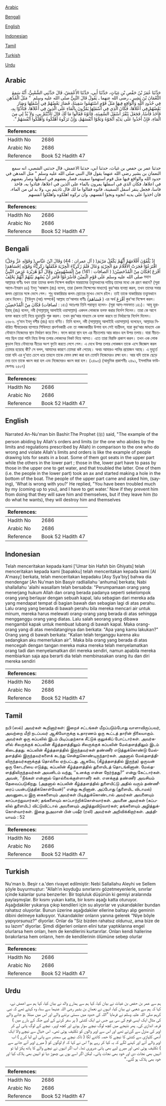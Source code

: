 [Arabic](#arabic)

[Bengali](#bengali)

[English](#english)

[Indonesian](#indonesian)

[Tamil](#tamil)

[Turkish](#turkish)

[Urdu](#urdu)

## Arabic


<div dir="rtl" lang="ar" style={{fontSize:'larger',backgroundColor:'#f8f9fa',padding:20}}>
حَدَّثَنَا عُمَرُ بْنُ حَفْصِ بْنِ غِيَاثٍ، حَدَّثَنَا أَبِي، حَدَّثَنَا الأَعْمَشُ، قَالَ حَدَّثَنِي الشَّعْبِيُّ، أَنَّهُ سَمِعَ النُّعْمَانَ بْنَ بَشِيرٍ ـ رضى الله عنهما ـ يَقُولُ قَالَ النَّبِيُّ صلى الله عليه وسلم ‏ "‏ مَثَلُ الْمُدْهِنِ فِي حُدُودِ اللَّهِ وَالْوَاقِعِ فِيهَا مَثَلُ قَوْمٍ اسْتَهَمُوا سَفِينَةً، فَصَارَ بَعْضُهُمْ فِي أَسْفَلِهَا وَصَارَ بَعْضُهُمْ فِي أَعْلاَهَا، فَكَانَ الَّذِي فِي أَسْفَلِهَا يَمُرُّونَ بِالْمَاءِ عَلَى الَّذِينَ فِي أَعْلاَهَا، فَتَأَذَّوْا بِهِ، فَأَخَذَ فَأْسًا، فَجَعَلَ يَنْقُرُ أَسْفَلَ السَّفِينَةِ، فَأَتَوْهُ فَقَالُوا مَا لَكَ قَالَ تَأَذَّيْتُمْ بِي، وَلاَ بُدَّ لِي مِنَ الْمَاءِ، فَإِنْ أَخَذُوا عَلَى يَدَيْهِ أَنْجَوْهُ وَنَجَّوْا أَنْفُسَهُمْ، وَإِنْ تَرَكُوهُ أَهْلَكُوهُ وَأَهْلَكُوا أَنْفُسَهُمْ ‏"‏‏.‏
</div>
<div style={{backgroundColor:'#f8f9fa',padding:20, marginBottom: 10}}><table> <thead> <tr> <th>References:</th> <th></th> </tr> </thead> <tbody><tr><td>Hadith No</td><td>2686</td></tr><tr><td>Arabic No</td><td>2686</td></tr><tr><td>Reference</td><td>Book 52 Hadith 47</td></tr></tbody></table></div>


<div dir="rtl" lang="ar" style={{fontSize:'larger',backgroundColor:'#f8f9fa',padding:20}}>
حدثنا عمر بن حفص بن غياث، حدثنا ابي، حدثنا الاعمش، قال حدثني الشعبي، انه سمع النعمان بن بشير رضى الله عنهما يقول قال النبي صلى الله عليه وسلم " مثل المدهن في حدود الله والواقع فيها مثل قوم استهموا سفينة، فصار بعضهم في اسفلها وصار بعضهم في اعلاها، فكان الذي في اسفلها يمرون بالماء على الذين في اعلاها، فتاذوا به، فاخذ فاسا، فجعل ينقر اسفل السفينة، فاتوه فقالوا ما لك قال تاذيتم بي، ولا بد لي من الماء، فان اخذوا على يديه انجوه ونجوا انفسهم، وان تركوه اهلكوه واهلكوا انفسهم
</div>
<div style={{backgroundColor:'#f8f9fa',padding:20, marginBottom: 10}}><table> <thead> <tr> <th>References:</th> <th></th> </tr> </thead> <tbody><tr><td>Hadith No</td><td>2686</td></tr><tr><td>Arabic No</td><td>2686</td></tr><tr><td>Reference</td><td>Book 52 Hadith 47</td></tr></tbody></table></div>

## Bengali


<div dir="ltr" lang="bn" style={{fontSize:'larger',backgroundColor:'#f8f9fa',padding:20}}>
(وَقَوْلِهِ عَزَّ وَجَلَّ )إِذْ يُلْقُوْنَ أَقْلَامَهُمْ أَيُّهُمْ يَكْفُلُ مَرْيَمَ( ( آل عمران : 44) وَقَالَ ابْنُ عَبَّاسٍ اقْتَرَعُوْا فَجَرَتْ الأَقْلَامُ مَعَ الْجِرْيَةِ وَعَالَ قَلَمُ زَكَرِيَّاءَ الْجِرْيَةَ فَكَفَلَهَا زكَرِيَّاءُ وَقَوْلِهِ )فَسَاهَمَ( أَقْرَعَ )فَكَانَ مِنْ الْمُدْحَضِيْنَ( ( الصافات : 141) مِنْ الْمَسْهُومِيْنَ وَقَالَ أَبُوْ هُرَيْرَةَ عَرَضَ النَّبِيُّ صلى الله عليه وسلم عَلَى قَوْمٍ الْيَمِيْنَ فَأَسْرَعُوْا فَأَمَرَ أَنْ يُسْهِمَ بَيْنَهُمْ أَيُّهُمْ يَحْلِفُ মহান আল্লাহর বাণীঃ যখন তারা তাদের কলম নিক্ষেপ করছিল মারয়ামের তত্ত্বাবধানের দায়িত্ব তাদের মধ্যে কে গ্রহণ করবে? (সূরা আলে-ইমরান ৪৪) ইবনু ‘আব্বাস (রাঃ) বলেন, তারা (কলম নিক্ষেপের মাধ্যমে) কুর‘আর ব্যবস্থা করল, তখন তাদের সবার কলম স্রোতের সঙ্গে ভেসে গেল। শুধু যাকারিয়ার কলম স্রোতের মুখেও ভেসে রইল। তাই তাকে যাকারিয়ার তত্ত্বাবধানে রেখে দিলেন। [ইউনুস (আ) সম্পর্কে] আল্লাহ তা‘আলার বাণীঃ (فَسَاهَمَ ) এর অর্থ أقْرَعَ কুর‘আ নিক্ষেপ করল। فَكَانَ مِنْ الْمُدْحَضِيْنَ (لصافات : ১৪১) অতঃপর তিনি পরাভূত হলেন- (সূরা আস্-সফফাত ১৪১)। আবূ হুরাইরাহ্ (রাঃ) বলেন, নবী (সাল্লাল্লাহু আলাইহি ওয়াসাল্লাম) একদল লোককে হলফ করার নির্দেশ দিলেন। তারা কে আগে হলফ করবে তাই নিয়ে হুড়াহুড়ি শুরু করল। তখন কুর‘আর মাধ্যমে কে হলফ করবে তা নির্ধারণের নির্দেশ দিলেন। ২৬৮৬. নু‘মান ইবনু বশীর (রাঃ) হতে বর্ণিত। তিনি বলেন, নবী (সাল্লাল্লাহু আলাইহি ওয়াসাল্লাম) বলেছেন, আল্লাহর নির্ধারিত সীমারেখার ব্যাপারে শিথিলতা প্রদর্শনকারী এবং তা লঙ্ঘনকারীর উপমা হল সেই যাত্রীদল, যারা কুর‘আর মাধ্যমে এক নৌযানে নিজেদের স্থান নির্ধারণ করে নিল। ফলে কারো স্থান হল এর নীচতলায় আর কারও হল উপর তলায়। যারা নীচতলায় ছিল তারা পানি নিয়ে উপর তলার লোকদের নিকট দিয়ে আসত। এতে তারা বিরক্তি প্রকাশ করল। তখন এক লোক কুড়াল নিয়ে নৌযানের নীচের অংশ ফুটো করতে লেগে গেল। এ দেখে উপর তলার লোকজন তাকে এসে জিজ্ঞেস করল তোমার হয়েছে কী? সে বলল, আমাদের কারণে তোমরা কষ্ট পেয়েছ। অথচ আমারও পানির প্রয়োজন আছে। এ মুহূর্তে তারা যদি এর দু’হাত চেপে ধরে তাহলে তাকে যেমন রক্ষা করা হল তেমনি নিজেদেরও রক্ষা হল। আর যদি তাকে ছেড়ে দেয় তবে তাকে ধ্বংস করা হল এবং নিজেদেরও ধ্বংস করা হল। (২৪৯৩) (আধুনিক প্রকাশনীঃ ২৪৯১, ইসলামিক ফাউন্ডেশনঃ ২৫০৭)
</div>
<div style={{backgroundColor:'#f8f9fa',padding:20, marginBottom: 10}}><table> <thead> <tr> <th>References:</th> <th></th> </tr> </thead> <tbody><tr><td>Hadith No</td><td>2686</td></tr><tr><td>Arabic No</td><td>2686</td></tr><tr><td>Reference</td><td>Book 52 Hadith 47</td></tr></tbody></table></div>

## English


<div dir="ltr" lang="en" style={{fontSize:'larger',backgroundColor:'#f8f9fa',padding:20}}>
Narrated An-Nu'man bin Bashir:The Prophet (ﷺ) said, "The example of the person abiding by Allah's orders and limits (or the one who abides by the limits and regulations prescribed by Allah) in comparison to the one who do wrong and violate Allah's limits and orders is like the example of people drawing lots for seats in a boat. Some of them got seats in the upper part while the others in the lower part ; those in the, lower part have to pass by those in the upper one to get water, and that troubled the latter. One of them (i.e. the people in the lower part) took an ax and started making a hole in the bottom of the boat. The people of the upper part came and asked him, (saying), 'What is wrong with you?' He replied, "You have been troubled much by my (coming up to you), and I have to get water.' Now if they prevent him from doing that they will save him and themselves, but if they leave him (to do what he wants), they will destroy him and themselves
</div>
<div style={{backgroundColor:'#f8f9fa',padding:20, marginBottom: 10}}><table> <thead> <tr> <th>References:</th> <th></th> </tr> </thead> <tbody><tr><td>Hadith No</td><td>2686</td></tr><tr><td>Arabic No</td><td>2686</td></tr><tr><td>Reference</td><td>Book 52 Hadith 47</td></tr></tbody></table></div>

## Indonesian


<div dir="ltr" lang="id" style={{fontSize:'larger',backgroundColor:'#f8f9fa',padding:20}}>
Telah menceritakan kepada kami ['Umar bin Hafsh bin Ghiyats] telah menceritakan kepada kami [bapakku] telah menceritakan kepada kami [Al A'masy] berkata, telah menceritakan kepadaku [Asy Sya'biy] bahwa dia mendengar [An Nu'man bin Basyir radliallahu 'anhuma] berkata; Nabi shallallahu 'alaihi wasallam telah bersabda: "Perumpamaan orang yang menerjang hukum Allah dan orang berada padanya seperti sekelompok orang yang berlayar dengan sebuah kapal, lalu sebagian dari mereka ada yang mendapat tempat di bagian bawah dan sebagian lagi di atas perahu. Lalu orang yang berada di bawah perahu bila mereka mencari air untuk minum, mereka harus melewati orang-orang yang berada di atas sehingga mengganggu orang yang diatas. Lalu salah seorang yang dibawa mengambil kapak untuk membuat lubang di bawah kapal. Maka orang-orang yang di atas mendatanginya dan berkata: "Apa yang kamu lakukan?" Orang yang di bawah berkata: "Kalian telah terganggu karena aku sedangkan aku memerlukan air". Maka bila orang yang berada di atas mencegah dengan tangan mereka maka mereka telah menyelamatkan orang tadi dan menyelamatkan diri mereka sendiri, namun apabila mereka membiarkan saja apa berarti dia telah membinasakan orang itu dan diri mereka sendiri
</div>
<div style={{backgroundColor:'#f8f9fa',padding:20, marginBottom: 10}}><table> <thead> <tr> <th>References:</th> <th></th> </tr> </thead> <tbody><tr><td>Hadith No</td><td>2686</td></tr><tr><td>Arabic No</td><td>2686</td></tr><tr><td>Reference</td><td>Book 52 Hadith 47</td></tr></tbody></table></div>

## Tamil


<div dir="ltr" lang="ta" style={{fontSize:'larger',backgroundColor:'#f8f9fa',padding:20}}>
நபி (ஸல்) அவர்கள் கூறினார்கள்: இறைச் சட்டங்கள் மீறப்படும்போது வாளாவிருப்பவர், அவற்றை மீறி நடப்பவர் ஆகியோருக்கு உதாரணம் ஒரு கூட்டத் தாரின் நிலையாகும். அவர்கள் ஒரு கப்பலில் இடம் பிடிப்பதற்காக சீட்டுக் குலுக்கிப் போட்டார்கள். அவர்களில் சிலருக்குக் கப்பலின் கீழ்த்தளத்திலும் சிலருக்குக் கப்பலின் மேல்தளத்திலும் இடம் கிடைத்தது. கப்பலின் கீழ்த்தளத்தில் இருந்தவர்கள் தண்ணீர் எடுத்துக்கொண்டு மேல்தளத்தில் இருந்தவர்களைக் கடந்து சென்றுகொண்டிருந்தார்கள். அதனால் மேல்தளத்திலிருந்தவர்களுக்குத் தொல்லை ஏற்பட்டது. ஆகவே, (கீழ்த்தளத்தில் இருந்த) ஒருவன் ஒரு கோடரியை எடுத்து, கப்பலின் கீழ்த்தளத்தில் துளையிடத் தொடங்கினான். மேல்தளத்திலிருந்தவர்கள் அவனிடம் வந்து, ‘‘உனக்கு என்ன நேர்ந்தது?” என்று கேட்டார்கள். அவன், ‘‘நீங்கள் என்னால் தொல்லைக்குள்ளானீர் கள். எனக்குத் தண்ணீர் அவசியம் தேவைப்படுகிறது. (அதனால் கப்பலின் கீழ்த்தளத்தில் துளையிட்டு அதில் வரும் தண்ணீரைப் பயன்படுத்திக்கொள்வேன்)” என்று கூறினான். அப்போது (துளையிட விடாமல்) அவனுடைய இரு கைகளையும் அவர்கள் பிடித்துக்கொண்டால் அவர்கள் அவனையும் காப்பாற்றுவார்கள்; தங்களையும் காப்பாற்றிக்கொள்வார்கள். அவனை அவர்கள் (கப்பலில் துளையிட) விட்டுவிட்டால் அவனையும் அழித்துவிடுவார்கள்; தங்களையும் அழித்துக்கொள்வார்கள். இதை நுஅமான் பின் பஷீர் (ரலி) அவர்கள் அறிவிக்கிறார்கள். அத்தியாயம் : 52
</div>
<div style={{backgroundColor:'#f8f9fa',padding:20, marginBottom: 10}}><table> <thead> <tr> <th>References:</th> <th></th> </tr> </thead> <tbody><tr><td>Hadith No</td><td>2686</td></tr><tr><td>Arabic No</td><td>2686</td></tr><tr><td>Reference</td><td>Book 52 Hadith 47</td></tr></tbody></table></div>

## Turkish


<div dir="ltr" lang="tr" style={{fontSize:'larger',backgroundColor:'#f8f9fa',padding:20}}>
Nu'man b. Beşir r.a.'den rivayet edilmiştir: Nebi Sallallahu Aleyhi ve Sellem şöyle buyurmuştur: "Allah’ın koyduğu sınırlarını gözetmeyenlerle, sınırlar içinde kalanlar şuna benzerler: Bir topluluk düşünün ki gemiyi aralarında paylaşmışlar. Bir kısmı yukarı katta, bir kısmı aşağı katta oturuyor. Aşağıdakiler yukarıya çıkıp kendileri için su alıyorlar ve yukarıdakiler bundan rahatsız oluyorlar. Bunun üzerine aşağıdakiler ellerine baltayı alıp geminin dibini delmeye kalkışıyor. Yukarıdakiler onların yanına gelerek "Niye böyle yapıyorsunuz?" diyorlar. Onlar da "Siz bizden rahatsız oldunuz, ama bize de su lazım" diyorlar. Şimdi diğerleri onların elini tutar yaptıklarına engel olurlarsa hem onları, hem de kendilerini kurtarırlar. Onları kendi hallerine bırakırlarsa hem onların, hem de kendilerinin ölümüne sebep olurlar
</div>
<div style={{backgroundColor:'#f8f9fa',padding:20, marginBottom: 10}}><table> <thead> <tr> <th>References:</th> <th></th> </tr> </thead> <tbody><tr><td>Hadith No</td><td>2686</td></tr><tr><td>Arabic No</td><td>2686</td></tr><tr><td>Reference</td><td>Book 52 Hadith 47</td></tr></tbody></table></div>

## Urdu


<div dir="rtl" lang="ur" style={{fontSize:'larger',backgroundColor:'#f8f9fa',padding:20}}>
ہم سے عمر بن حفص بن غیاث نے بیان کیا، کہا ہم سے ہمارے والد نے بیان کیا، کہا ہم سے اعمش نے، کہا کہ ہم سے شعبی نے بیان کیا، انہوں نے نعمان بن بشیر رضی اللہ عنہما سے سنا، وہ کہتے تھے کہ نبی کریم صلی اللہ علیہ وسلم نے فرمایا ”اللہ کی حدود میں سستی برتنے والے اور اس میں مبتلا ہو جانے والے کی مثال ایک ایسی قوم کی سی ہے جس نے ایک کشتی ( پر سفر کرنے کے لیے جگہ کے بارے میں ) قرعہ اندازی کی۔ پھر نتیجے میں کچھ لوگ نیچے سوار ہوئے اور کچھ اوپر۔ نیچے کے لوگ پانی لے کر اوپر کی منزل سے گزرتے تھے اور اس سے اوپر والوں کو تکلیف ہوتی تھی۔ اس خیال سے نیچے والا ایک آدمی کلہاڑی سے کشتی کا نیچے کا حصہ کاٹنے لگا ( تاکہ نیچے ہی سمندر سے پانی لے لیا کرے ) اب اوپر والے آئے اور کہنے لگے کہ یہ کیا کر رہے ہو؟ اس نے کہا کہ تم لوگوں کو ( میرے اوپر آنے جانے سے ) تکلیف ہوتی تھی اور میرے لیے بھی پانی ضروری تھا۔ اب اگر انہوں نے نیچے والے کا ہاتھ پکڑ لیا تو انہیں بھی نجات دی اور خود بھی نجات پائی۔ لیکن اگر اسے یوں ہی چھوڑ دیا تو انہیں بھی ہلاک کیا اور خود بھی ہلاک ہو گئے۔“
</div>
<div style={{backgroundColor:'#f8f9fa',padding:20, marginBottom: 10}}><table> <thead> <tr> <th>References:</th> <th></th> </tr> </thead> <tbody><tr><td>Hadith No</td><td>2686</td></tr><tr><td>Arabic No</td><td>2686</td></tr><tr><td>Reference</td><td>Book 52 Hadith 47</td></tr></tbody></table></div>